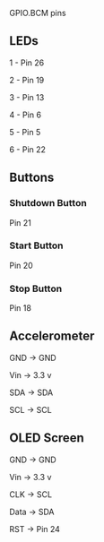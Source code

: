 GPIO.BCM pins

## LEDs
1 - Pin 26

2 - Pin 19

3 - Pin 13

4 - Pin 6

5 - Pin 5

6 - Pin 22
## Buttons
### Shutdown Button
Pin 21
### Start Button
Pin 20
### Stop Button
Pin 18
## Accelerometer
GND -> GND

Vin -> 3.3 v

SDA -> SDA

SCL -> SCL
## OLED Screen
GND -> GND

Vin -> 3.3 v

CLK -> SCL

Data -> SDA

RST -> Pin 24
